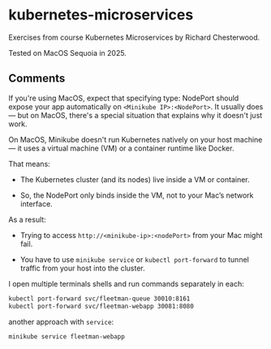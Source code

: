 # kubernetes-microservices

Exercises from course Kubernetes Microservices by Richard Chesterwood.

Tested on MacOS Sequoia in 2025.


## Comments

If you're using MacOS, expect that specifying type: NodePort should expose your app automatically on `<Minikube IP>:<NodePort>`. It usually does — but on MacOS, there's a special situation that explains why it doesn't just work.

On MacOS, Minikube doesn't run Kubernetes natively on your host machine — it uses a virtual machine (VM) or a container runtime like Docker.

That means:

* The Kubernetes cluster (and its nodes) live inside a VM or container.

* So, the NodePort only binds inside the VM, not to your Mac’s network interface.

As a result:

* Trying to access `http://<minikube-ip>:<nodePort>` from your Mac might fail.

* You have to use `minikube service` or `kubectl port-forward` to tunnel traffic from your host into the cluster.

I open multiple terminals shells and run commands separately in each:

~~~bash
kubectl port-forward svc/fleetman-queue 30010:8161
kubectl port-forward svc/fleetman-webapp 30081:8080
~~~

another approach with `service`:
~~~bash
minikube service fleetman-webapp
~~~


